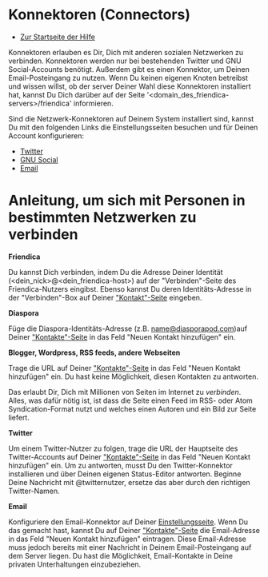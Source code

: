 Konnektoren (Connectors) 
==========

* [Zur Startseite der Hilfe](help)

Konnektoren erlauben es Dir, Dich mit anderen sozialen Netzwerken zu verbinden. 
Konnektoren werden nur bei bestehenden Twitter und GNU Social-Accounts benötigt. 
Außerdem gibt es einen Konnektor, um Deinen Email-Posteingang zu nutzen.
Wenn Du keinen eigenen Knoten betreibst und wissen willst, ob der server Deiner Wahl diese Konnektoren installiert hat, kannst Du Dich darüber auf der Seite '&lt;domain_des_friendica-servers&gt;/friendica' informieren.

Sind die Netzwerk-Konnektoren auf Deinem System installiert sind, kannst Du mit den folgenden Links die Einstellungsseiten besuchen und für Deinen Account konfigurieren:

* [Twitter](/settings/connectors)
* [GNU Social](/settings/connectors)
* [Email](/settings/connectors)

Anleitung, um sich mit Personen in bestimmten Netzwerken zu verbinden
==========================================================

**Friendica**

Du kannst Dich verbinden, indem Du die Adresse Deiner Identität (&lt;dein_nick&gt;@&lt;dein_friendica-host&gt;) auf der "Verbinden"-Seite des Friendica-Nutzers eingibst. 
Ebenso kannst Du deren Identitäts-Adresse in der "Verbinden"-Box auf Deiner ["Kontakt"-Seite](contacts) eingeben.


**Diaspora**

Füge die Diaspora-Identitäts-Adresse (z.B. name@diasporapod.com)auf Deiner ["Kontakte"-Seite](contacts) in das Feld "Neuen Kontakt hinzufügen" ein. 

**Blogger, Wordpress, RSS feeds, andere Webseiten**

Trage die URL auf Deiner ["Kontakte"-Seite](contacts) in das Feld "Neuen Kontakt hinzufügen" ein. 
Du hast keine Möglichkeit, diesen Kontakten zu antworten.

Das erlaubt Dir, Dich mit Millionen von Seiten im Internet zu _verbinden_. 
Alles, was dafür nötig ist, ist dass die Seite einen Feed im RSS- oder Atom Syndication-Format nutzt und welches einen Autoren und ein Bild zur Seite liefert. 


**Twitter**

Um einem Twitter-Nutzer zu folgen, trage die URL der Hauptseite des Twitter-Accounts auf Deiner ["Kontakte"-Seite](contacts) in das Feld "Neuen Kontakt hinzufügen" ein. 
Um zu antworten, musst Du den Twitter-Konnektor installieren und über Deinen eigenen Status-Editor antworten. 
Beginne Deine Nachricht mit @twitternutzer, ersetze das aber durch den richtigen Twitter-Namen.


**Email**

Konfiguriere den Email-Konnektor auf Deiner [Einstellungsseite](settings). 
Wenn Du das gemacht hast, kannst Du auf Deiner ["Kontakte"-Seite](contacts) die Email-Adresse in das Feld "Neuen Kontakt hinzufügen" eintragen. 
Diese Email-Adresse muss jedoch bereits mit einer Nachricht in Deinem Email-Posteingang auf dem Server liegen. 
Du hast die Möglichkeit, Email-Kontakte in Deine privaten Unterhaltungen einzubeziehen.
